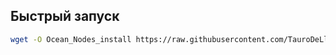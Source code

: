 ## Быстрый запуск

``` bash
wget -O Ocean_Nodes_install https://raw.githubusercontent.com/TauroDeLline/Nodes/main//Ocean_Nodes/Ocean_Nodes_install && chmod +x Ocean_Nodes_install && ./Ocean_Nodes_install
```

